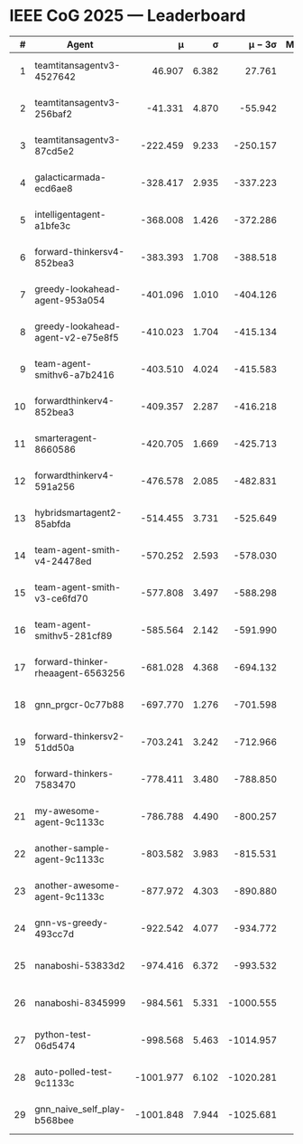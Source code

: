 # IEEE CoG 2025 — Leaderboard

| # | Agent | μ | σ | μ − 3σ | Matches | Updated |
|---:|---|---:|---:|---:|---:|---|
| 1 | teamtitansagentv3-4527642 | 46.907 | 6.382 | 27.761 | 22090 | 2025-08-25 14:35 |
| 2 | teamtitansagentv3-256baf2 | -41.331 | 4.870 | -55.942 | 22516 | 2025-08-25 14:35 |
| 3 | teamtitansagentv3-87cd5e2 | -222.459 | 9.233 | -250.157 | 23046 | 2025-08-25 14:35 |
| 4 | galacticarmada-ecd6ae8 | -328.417 | 2.935 | -337.223 | 20700 | 2025-08-25 14:35 |
| 5 | intelligentagent-a1bfe3c | -368.008 | 1.426 | -372.286 | 18987 | 2025-08-25 14:35 |
| 6 | forward-thinkersv4-852bea3 | -383.393 | 1.708 | -388.518 | 18368 | 2025-08-25 14:35 |
| 7 | greedy-lookahead-agent-953a054 | -401.096 | 1.010 | -404.126 | 20526 | 2025-08-25 14:35 |
| 8 | greedy-lookahead-agent-v2-e75e8f5 | -410.023 | 1.704 | -415.134 | 22746 | 2025-08-25 14:35 |
| 9 | team-agent-smithv6-a7b2416 | -403.510 | 4.024 | -415.583 | 22180 | 2025-08-25 14:35 |
| 10 | forwardthinkerv4-852bea3 | -409.357 | 2.287 | -416.218 | 18884 | 2025-08-25 14:35 |
| 11 | smarteragent-8660586 | -420.705 | 1.669 | -425.713 | 18928 | 2025-08-25 14:35 |
| 12 | forwardthinkerv4-591a256 | -476.578 | 2.085 | -482.831 | 18257 | 2025-08-25 14:35 |
| 13 | hybridsmartagent2-85abfda | -514.455 | 3.731 | -525.649 | 18724 | 2025-08-25 14:35 |
| 14 | team-agent-smith-v4-24478ed | -570.252 | 2.593 | -578.030 | 22256 | 2025-08-25 14:35 |
| 15 | team-agent-smith-v3-ce6fd70 | -577.808 | 3.497 | -588.298 | 22736 | 2025-08-25 14:35 |
| 16 | team-agent-smithv5-281cf89 | -585.564 | 2.142 | -591.990 | 21380 | 2025-08-25 14:35 |
| 17 | forward-thinker-rheaagent-6563256 | -681.028 | 4.368 | -694.132 | 20630 | 2025-08-25 14:35 |
| 18 | gnn_prgcr-0c77b88 | -697.770 | 1.276 | -701.598 | 19580 | 2025-08-25 14:35 |
| 19 | forward-thinkersv2-51dd50a | -703.241 | 3.242 | -712.966 | 21510 | 2025-08-25 14:35 |
| 20 | forward-thinkers-7583470 | -778.411 | 3.480 | -788.850 | 20220 | 2025-08-25 14:35 |
| 21 | my-awesome-agent-9c1133c | -786.788 | 4.490 | -800.257 | 22540 | 2025-08-25 14:35 |
| 22 | another-sample-agent-9c1133c | -803.582 | 3.983 | -815.531 | 22260 | 2025-08-25 14:35 |
| 23 | another-awesome-agent-9c1133c | -877.972 | 4.303 | -890.880 | 24040 | 2025-08-25 14:35 |
| 24 | gnn-vs-greedy-493cc7d | -922.542 | 4.077 | -934.772 | 17300 | 2025-08-25 14:35 |
| 25 | nanaboshi-53833d2 | -974.416 | 6.372 | -993.532 | 17300 | 2025-08-25 14:35 |
| 26 | nanaboshi-8345999 | -984.561 | 5.331 | -1000.555 | 18090 | 2025-08-25 14:35 |
| 27 | python-test-06d5474 | -998.568 | 5.463 | -1014.957 | 17930 | 2025-08-25 14:35 |
| 28 | auto-polled-test-9c1133c | -1001.977 | 6.102 | -1020.281 | 23220 | 2025-08-25 14:35 |
| 29 | gnn_naive_self_play-b568bee | -1001.848 | 7.944 | -1025.681 | 18040 | 2025-08-25 14:35 |

